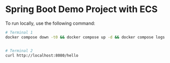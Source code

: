 # Spring Boot Demo Project with ECS

To run locally, use the following command:
```bash
# Terminal 1
docker compose down -t0 && docker compose up -d && docker compose logs -f


# Terminal 2
curl http://localhost:8080/hello
```
